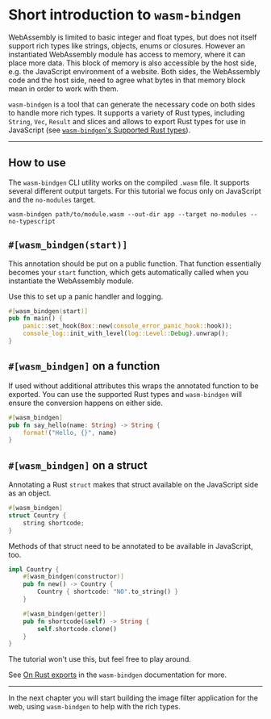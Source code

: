 # Short introduction to `wasm-bindgen`

WebAssembly is limited to basic integer and float types,
but does not itself support rich types like strings, objects, enums or closures.
However an instantiated WebAssembly module has access to memory,
where it can place more data.
This block of memory is also accessible by the host side, e.g. the JavaScript environment of a website.
Both sides, the WebAssembly code and the host side, need to agree what bytes in that memory block mean in order to work with them.

`wasm-bindgen` is a tool that can generate the necessary code on both sides
to handle more rich types.
It supports a variety of Rust types, including `String`, `Vec`, `Result` and slices
and allows to export Rust types for use in JavaScript (see [`wasm-bindgen`'s Supported Rust types](https://rustwasm.github.io/docs/wasm-bindgen/reference/types.html)).

---

## How to use

The `wasm-bindgen` CLI utility works on the compiled `.wasm` file.
It supports several different output targets.
For this tutorial we focus only on JavaScript and the `no-modules` target.

```
wasm-bindgen path/to/module.wasm --out-dir app --target no-modules --no-typescript
```

## `#[wasm_bindgen(start)]`

This annotation should be put on a public function.
That function essentially becomes your `start` function,
which gets automatically called when you instantiate the WebAssembly module.

Use this to set up a panic handler and logging.

```rust
#[wasm_bindgen(start)]
pub fn main() {
    panic::set_hook(Box::new(console_error_panic_hook::hook));
    console_log::init_with_level(log::Level::Debug).unwrap();
}
```

## `#[wasm_bindgen]` on a function

If used without additional attributes this wraps the annotated function
to be exported.
You can use the supported Rust types and `wasm-bindgen` will ensure the conversion happens on either side.

```rust
#[wasm_bindgen]
pub fn say_hello(name: String) -> String {
    format!("Hello, {}", name)
}
```

## `#[wasm_bindgen]` on a struct

Annotating a Rust `struct` makes that struct available on the JavaScript side as an object.

```rust
#[wasm_bindgen]
struct Country {
    string shortcode;
}
```

Methods of that struct need to be annotated to be available in JavaScript, too.

```rust
impl Country {
    #[wasm_bindgen(constructor)]
    pub fn new() -> Country {
        Country { shortcode: "NO".to_string() }
    }

    #[wasm_bindgen(getter)]
    pub fn shortcode(&self) -> String {
        self.shortcode.clone()
    }
}
```

The tutorial won't use this, but feel free to play around.

See [On Rust exports](https://rustwasm.github.io/docs/wasm-bindgen/reference/attributes/on-rust-exports/index.html) in the `wasm-bindgen` documentation for more.

---

In the next chapter you will start building the image filter application for the web,
using `wasm-bindgen` to help with the rich types.
